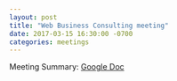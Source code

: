 ```yaml
---
layout: post
title: "Web Business Consulting meeting"
date: 2017-03-15 16:30:00 -0700
categories: meetings
---
```


Meeting Summary: [Google Doc](https://docs.google.com/document/d/1x3Wpzk67UoGE6XxOwN-hH0BZ33eI0JBOuHGtGwM1VJw/edit?usp=sharing)

